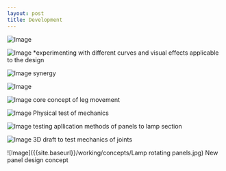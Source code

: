 ```yaml
---
layout: post
title: Development
---
```


![Image]({{site.baseurl}}/working/concepts/30.JPG)

![Image]({{site.baseurl}}/working/concepts/31.JPG)
*experimenting with different curves and visual effects applicable to the design

![Image]({{site.baseurl}}/working/concepts/32.JPG)
synergy

![Image]({{site.baseurl}}/working/concepts/33.JPG)

![Image]({{site.baseurl}}/working/concepts/34.jpg)
core concept of leg movement

![Image]({{site.baseurl}}/working/concepts/35.JPG)
Physical test of mechanics

![Image]({{site.baseurl}}/working/concepts/36.JPG)
testing apllication methods of panels to lamp section

![Image]({{site.baseurl}}/working/concepts/37.JPG)
3D draft to test mechanics of joints

![Image]({{site.baseurl}}/working/concepts/Lamp rotating panels.jpg)
New panel design concept
